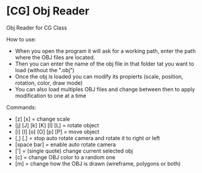 # [CG] Obj Reader
Obj Reader for CG Class

How to use:
- When you open the program it will ask for a working path, enter the path where the OBJ files are located.
- Then you can enter the name of the obj file in that folder tat you want to load (without the ".obj")
- Once the obj is loaded you can modify its propierts (scale, position, rotation, color, draw mode)
- You can also load multiples OBJ files and change between then to apply modification to one at a time

Commands:
- [z] [x] = change scale
- [j] [J] [k] [K] [l] [L] = rotate object
- [i] [I] [o] [O] [p] [P] = move object
- [,] [.] = stop auto rotate camera and rotate it to right or left
- [space bar] = enable auto rotate camera
- ['] = (single quote) change current selected obj
- [c] = change OBJ color to a random one
- [m] = change how the OBJ is drawn (wireframe, polygons or both)
